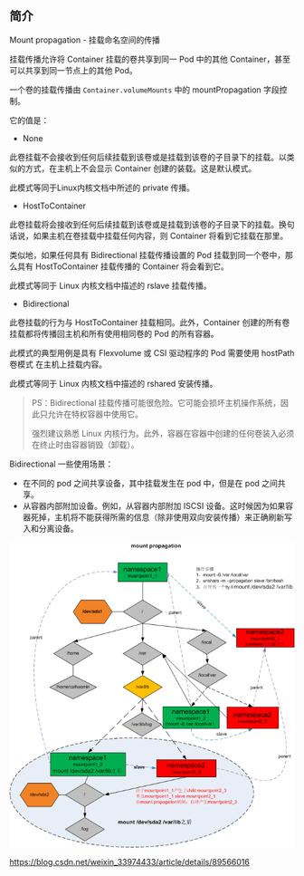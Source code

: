 ## 简介

Mount propagation  - 挂载命名空间的传播

挂载传播允许将 Container 挂载的卷共享到同一 Pod 中的其他 Container，甚至可以共享到同一节点上的其他 Pod。

一个卷的挂载传播由 `Container.volumeMounts` 中的 mountPropagation 字段控制。

它的值是：

- None 

此卷挂载不会接收到任何后续挂载到该卷或是挂载到该卷的子目录下的挂载。以类似的方式，在主机上不会显示 Container 创建的装载。这是默认模式。

此模式等同于Linux内核文档中所述的 private 传播。

- HostToContainer 

此卷挂载将会接收到任何后续挂载到该卷或是挂载到该卷的子目录下的挂载。换句话说，如果主机在卷挂载中挂载任何内容，则 Container 将看到它挂载在那里。

类似地，如果任何具有 Bidirectional 挂载传播设置的 Pod 挂载到同一个卷中，那么具有 HostToContainer 挂载传播的 Container 将会看到它。

此模式等同于 Linux 内核文档中描述的 rslave 挂载传播。

- Bidirectional

此卷挂载的行为与 HostToContainer 挂载相同。此外，Container 创建的所有卷挂载都将传播回主机和所有使用相同卷的 Pod 的所有容器。

此模式的典型用例是具有 Flexvolume 或 CSI 驱动程序的 Pod 需要使用 hostPath 卷模式 在主机上挂载内容。

此模式等同于 Linux 内核文档中描述的 rshared 安装传播。

> PS：Bidirectional 挂载传播可能很危险。它可能会损坏主机操作系统，因此只允许在特权容器中使用它。
>
> 强烈建议熟悉 Linux 内核行为。此外，容器在容器中创建的任何卷装入必须在终止时由容器销毁（卸载）。

Bidirectional 一些使用场景：

- 在不同的 pod 之间共享设备，其中挂载发生在 pod 中，但是在 pod 之间共享。
- 从容器内部附加设备。例如，从容器内部附加 ISCSI 设备。这时候因为如果容器死掉，主机将不能获得所需的信息（除非使用双向安装传播）来正确刷新写入和分离设备。



![img](.assets/20180705175218137.png)



https://blog.csdn.net/weixin_33974433/article/details/89566016


